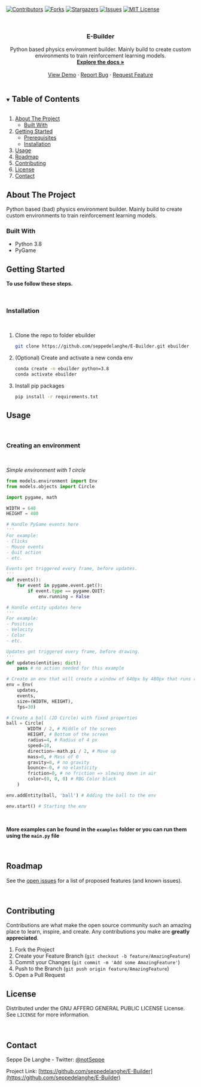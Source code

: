 [![Contributors][contributors-shield]][contributors-url]
[![Forks][forks-shield]][forks-url]
[![Stargazers][stars-shield]][stars-url]
[![Issues][issues-shield]][issues-url]
[![MIT License][license-shield]][license-url]


<!-- PROJECT LOGO -->
<br />
<p align="center">
  <!--
  <a href="https://github.com/seppedelanghe/E-Builder">
    <img src="images/logo.png" alt="Logo" width="80" height="80">
  </a>
  -->

  <h3 align="center">E-Builder</h3>

  <p align="center">
    Python based physics environment builder. Mainly build to create custom environments to train reinforcement learning models.
    <br />
    <a href="https://github.com/seppedelanghe/E-Builder"><strong>Explore the docs »</strong></a>
    <br />
    <br />
    <a href="https://github.com/seppedelanghe/E-Builder">View Demo</a>
    ·
    <a href="https://github.com/seppedelanghe/E-Builder/issues">Report Bug</a>
    ·
    <a href="https://github.com/seppedelanghe/E-Builder/issues">Request Feature</a>
  </p>
</p>



<!-- TABLE OF CONTENTS -->
<details open="open">
  <summary><h2 style="display: inline-block">Table of Contents</h2></summary>
  <ol>
    <li>
      <a href="#about-the-project">About The Project</a>
      <ul>
        <li><a href="#built-with">Built With</a></li>
      </ul>
    </li>
    <li>
      <a href="#getting-started">Getting Started</a>
      <ul>
        <li><a href="#prerequisites">Prerequisites</a></li>
        <li><a href="#installation">Installation</a></li>
      </ul>
    </li>
    <li><a href="#usage">Usage</a></li>
    <li><a href="#roadmap">Roadmap</a></li>
    <li><a href="#contributing">Contributing</a></li>
    <li><a href="#license">License</a></li>
    <li><a href="#contact">Contact</a></li>
  </ol>
</details>



<!-- ABOUT THE PROJECT -->
## About The Project

Python based (bad) physics environment builder.
Mainly build to create custom environments to train reinforcement learning models.

### Built With

* Python 3.8
* PyGame


<!-- GETTING STARTED -->
## Getting Started

__To use follow these steps.__

<br>

### Installation

<br>

1. Clone the repo to folder ebuilder
   ```sh
   git clone https://github.com/seppedelanghe/E-Builder.git ebuilder
   ```

2. (Optional) Create and activate a new conda env
    ```sh
    conda create -n ebuilder python=3.8
    conda activate ebuilder
    ```

3. Install pip packages
   ```sh
   pip install -r requirements.txt
   ```



<!-- USAGE EXAMPLES -->
## Usage

<br>

### Creating an environment

<br>

_Simple environment with 1 circle_

```python
from models.environment import Env
from models.objects import Circle

import pygame, math

WIDTH = 640
HEIGHT = 480

# Handle PyGame events here
'''
For example:
- Clicks
- Mouse events
- Quit action
- etc.

Events get triggered every frame, before updates.
'''
def events():
    for event in pygame.event.get():
        if event.type == pygame.QUIT:
            env.running = False 

# Handle entity updates here
'''
For example:
- Position
- Velocity
- Color
- etc.

Updates get triggered every frame, before drawing.
'''
def updates(entities: dict):
    pass # no action needed for this example

# Create an env that will create a window of 640px by 480px that runs at 30 FPS
env = Env(
    updates,
    events,
    size=(WIDTH, HEIGHT),
    fps=30)

# Create a ball (2D Circle) with fixed properties
ball = Circle(
        WIDTH / 2, # Middle of the screen
        HEIGHT, # Bottom of the screen
        radius=4, # Radius of 4 px
        speed=10,
        direction=-math.pi / 2, # Move up
        mass=0, # Mass of 0
        gravity=0, # no gravity
        bounce=-0, # no elasticity
        friction=0, # no friction => slowing down in air
        color=(0, 0, 0) # RBG Color black
    )

env.addEntity(ball, 'ball') # Adding the ball to the env

env.start() # Starting the env
```

<br>

__More examples can be found in the `examples` folder or you can run them using the `main.py` file__

<br>


<!-- ROADMAP -->
## Roadmap

See the [open issues](https://github.com/seppedelanghe/E-Builder/issues) for a list of proposed features (and known issues).


<br>

<!-- CONTRIBUTING -->
## Contributing

Contributions are what make the open source community such an amazing place to learn, inspire, and create. Any contributions you make are **greatly appreciated**.

1. Fork the Project
2. Create your Feature Branch (`git checkout -b feature/AmazingFeature`)
3. Commit your Changes (`git commit -m 'Add some AmazingFeature'`)
4. Push to the Branch (`git push origin feature/AmazingFeature`)
5. Open a Pull Request



<!-- LICENSE -->
## License

Distributed under the GNU AFFERO GENERAL PUBLIC LICENSE License. See `LICENSE` for more information.

<br>

<!-- CONTACT -->
## Contact

Seppe De Langhe - Twitter: [@notSeppe](https://twitter.com/@notSeppe)

Project Link: [https://github.com/seppedelanghe/E-Builder](https://github.com/seppedelanghe/E-Builder)


<!-- MARKDOWN LINKS & IMAGES -->
<!-- https://www.markdownguide.org/basic-syntax/#reference-style-links -->
[contributors-shield]: https://img.shields.io/github/contributors/seppedelanghe/repo.svg?style=for-the-badge
[contributors-url]: https://github.com/seppedelanghe/E-Builder/graphs/contributors
[forks-shield]: https://img.shields.io/github/forks/seppedelanghe/repo.svg?style=for-the-badge
[forks-url]: https://github.com/seppedelanghe/E-Builder/network/members
[stars-shield]: https://img.shields.io/github/stars/seppedelanghe/repo.svg?style=for-the-badge
[stars-url]: https://github.com/seppedelanghe/E-Builder/stargazers
[issues-shield]: https://img.shields.io/github/issues/seppedelanghe/repo.svg?style=for-the-badge
[issues-url]: https://github.com/seppedelanghe/E-Builder/issues
[license-shield]: https://img.shields.io/github/license/seppedelanghe/repo.svg?style=for-the-badge
[license-url]: https://github.com/seppedelanghe/E-Builder/blob/master/LICENSE.txt